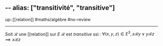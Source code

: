 --
alias: ["transitivité", "transitive"]
---
up::[[relation]]
#maths/algèbre #no-review 

----
Soit $\mathscr R$ une [[relation]] sur $E$
$\mathscr R$ est _transitive_ ssi :
$\forall (x,y,z)\in E^3, x\mathscr Ry \vee y\mathscr Rz \implies x\mathscr Rz$

